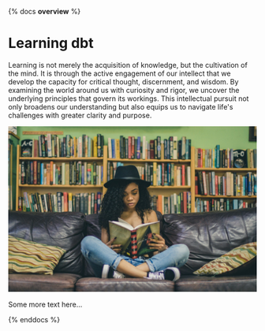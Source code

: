 {% docs __overview__ %}

# Learning dbt

Learning is not merely the acquisition of knowledge, but the cultivation of the mind. It is through the active engagement of our intellect that we develop the capacity for critical thought, discernment, and wisdom. By examining the world around us with curiosity and rigor, we uncover the underlying principles that govern its workings. This intellectual pursuit not only broadens our understanding but also equips us to navigate life's challenges with greater clarity and purpose.

![Example image](assets/image_example.jpg)

Some more text here...

{% enddocs %}